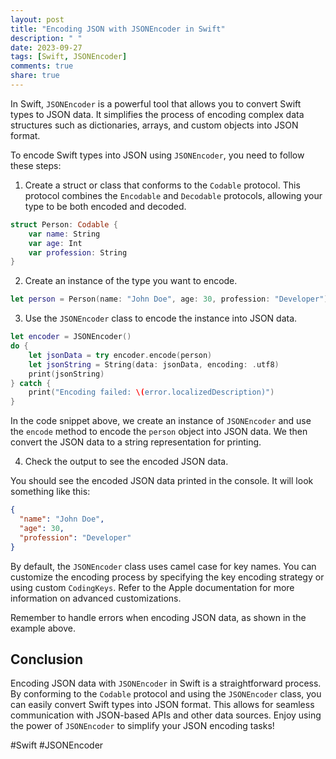 ```yaml
---
layout: post
title: "Encoding JSON with JSONEncoder in Swift"
description: " "
date: 2023-09-27
tags: [Swift, JSONEncoder]
comments: true
share: true
---
```


In Swift, `JSONEncoder` is a powerful tool that allows you to convert Swift types to JSON data. It simplifies the process of encoding complex data structures such as dictionaries, arrays, and custom objects into JSON format.

To encode Swift types into JSON using `JSONEncoder`, you need to follow these steps:

1. Create a struct or class that conforms to the `Codable` protocol. This protocol combines the `Encodable` and `Decodable` protocols, allowing your type to be both encoded and decoded.

```swift
struct Person: Codable {
    var name: String
    var age: Int
    var profession: String
}
```

2. Create an instance of the type you want to encode.

```swift
let person = Person(name: "John Doe", age: 30, profession: "Developer")
```

3. Use the `JSONEncoder` class to encode the instance into JSON data.

```swift
let encoder = JSONEncoder()
do {
    let jsonData = try encoder.encode(person)
    let jsonString = String(data: jsonData, encoding: .utf8)
    print(jsonString)
} catch {
    print("Encoding failed: \(error.localizedDescription)")
}
```

In the code snippet above, we create an instance of `JSONEncoder` and use the `encode` method to encode the `person` object into JSON data. We then convert the JSON data to a string representation for printing.

4. Check the output to see the encoded JSON data.

You should see the encoded JSON data printed in the console. It will look something like this:

```json
{
  "name": "John Doe",
  "age": 30,
  "profession": "Developer"
}
```

By default, the `JSONEncoder` class uses camel case for key names. You can customize the encoding process by specifying the key encoding strategy or using custom `CodingKeys`. Refer to the Apple documentation for more information on advanced customizations.

Remember to handle errors when encoding JSON data, as shown in the example above.

## Conclusion

Encoding JSON data with `JSONEncoder` in Swift is a straightforward process. By conforming to the `Codable` protocol and using the `JSONEncoder` class, you can easily convert Swift types into JSON format. This allows for seamless communication with JSON-based APIs and other data sources. Enjoy using the power of `JSONEncoder` to simplify your JSON encoding tasks!

#Swift #JSONEncoder
